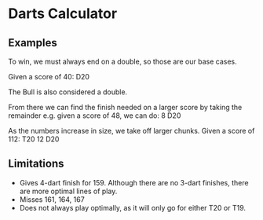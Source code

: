 # Darts Calculator

## Examples

To win, we must always end on a double, so those are our base cases.

Given a score of 40: D20

The Bull is also considered a double.

From there we can find the finish needed on a larger score by taking the remainder e.g. given a score of 48, we can do: 8 D20

As the numbers increase in size, we take off larger chunks. Given a score of 112: T20 12 D20

## Limitations
 * Gives 4-dart finish for 159. Although there are no 3-dart finishes, there are more optimal lines of play.
 * Misses 161, 164, 167
 * Does not always play optimally, as it will only go for either T20 or T19.
